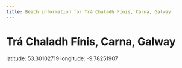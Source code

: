 ```yaml
---
title: Beach information for Trá Chaladh Fínis, Carna, Galway
---
```

# Trá Chaladh Fínis, Carna, Galway 

<div class="location-info">latitude: 53.30102719 longitude: -9.78251907</div>
<div></div>